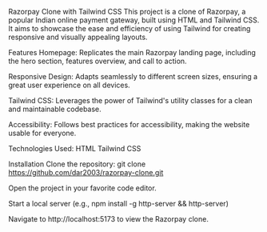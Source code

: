 Razorpay Clone with Tailwind CSS
This project is a clone of Razorpay, a popular Indian online payment gateway, built using HTML and Tailwind CSS. It aims to showcase the ease and efficiency of using Tailwind for creating responsive and visually appealing layouts.

Features
Homepage: Replicates the main Razorpay landing page, including the hero section, features overview, and call to action.

Responsive Design: Adapts seamlessly to different screen sizes, ensuring a great user experience on all devices.

Tailwind CSS: Leverages the power of Tailwind's utility classes for a clean and maintainable codebase.

Accessibility: Follows best practices for accessibility, making the website usable for everyone.



Technologies Used:
HTML
Tailwind CSS




Installation
Clone the repository: git clone https://github.com/dar2003/razorpay-clone.git

Open the project in your favorite code editor.

Start a local server (e.g., npm install -g http-server && http-server)

Navigate to http://localhost:5173 to view the Razorpay clone.
